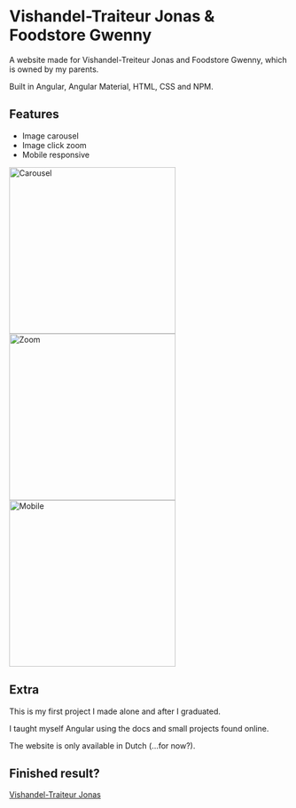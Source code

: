 # Vishandel-Traiteur Jonas & Foodstore Gwenny
A website made for Vishandel-Treiteur Jonas and Foodstore Gwenny, which is owned by my parents. 

Built in Angular, Angular Material, HTML, CSS and NPM.

## Features
- Image carousel
- Image click zoom
- Mobile responsive

<img alt="Carousel" src="https://github.com/user-attachments/assets/381f1af4-a467-4e2f-ba11-3e4b2e6be6e2" height="300">
<img alt="Zoom" src="https://github.com/user-attachments/assets/2392bd14-5091-4b56-a4f8-b32c2abd696a" height="300">
<img alt="Mobile" src="https://github.com/user-attachments/assets/e8c15a8c-d419-4e15-ba04-eb45393a8370" height="300">

## Extra
This is my first project I made alone and after I graduated. 

I taught myself Angular using the docs and small projects found online. 

The website is only available in Dutch (...for now?).

## Finished result?
[Vishandel-Traiteur Jonas](https://www.vishandel-jonas.be/#/startpagina)
